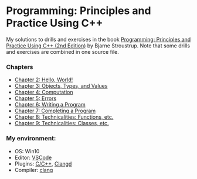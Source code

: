 Programming: Principles and Practice Using C++
=============

My solutions to drills and exercises in the book [Programming: Principles and Practice Using C++ (2nd Edition)](https://www.stroustrup.com/programming.html) by Bjarne Stroustrup. Note that some drills and exercises are combined in one source file.



### Chapters
- [Chapter 2: Hello, World!](ch02)
- [Chapter 3: Objects, Types, and Values](ch03/)
- [Chapter 4: Computation](ch04/)
- [Chapter 5: Errors](ch05/)
- [Chapter 6: Writing a Program](ch06/)
- [Chapter 7: Completing a Program](ch07/)
- [Chapter 8: Technicalities: Functions, etc.](ch08/)
- [Chapter 9: Technicalities: Classes, etc.](ch09/)

### My environment:
- OS: Win10
- Editor: [VSCode](https://code.visualstudio.com/)
- Plugins: [C/C++](https://marketplace.visualstudio.com/items?itemName=ms-vscode.cpptools), [Clangd](https://marketplace.visualstudio.com/items?itemName=llvm-vs-code-extensions.vscode-clangd)
- Compiler: [clang](https://clang.llvm.org/)